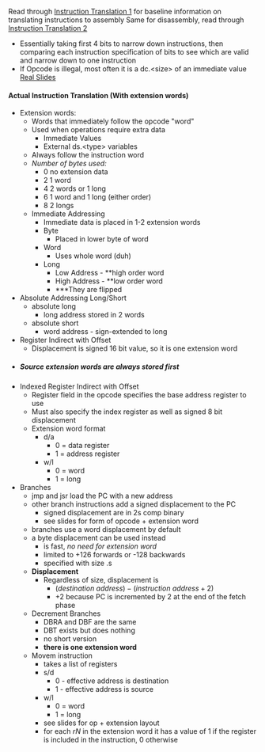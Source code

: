 Read through [Instruction Translation 1](obsidian://open?vault=Obsidian%20Vault&file=Computing%20Machinery%20I%2FSlides%2FInstruction%20Translation%201.pdf) for baseline information on translating instructions to assembly
Same for disassembly, read through [Instruction Translation 2](obsidian://open?vault=Obsidian%20Vault&file=Computing%20Machinery%20I%2FSlides%2FInstruction%20Translation%202.pdf) 
- Essentially taking first 4 bits to narrow down instructions, then comparing each instruction specification of bits to see which are valid and narrow down to one instruction
- If Opcode is illegal, most often it is a dc.\<size> of an immediate value
[Real Slides](obsidian://open?vault=Obsidian%20Vault&file=Computing%20Machinery%20I%2FSlides%2FExtension%20Words.pdf)
#### Actual Instruction Translation (With extension words)
- Extension words:
	- Words that immediately follow the opcode "word"
	- Used when operations require extra data 
		- Immediate Values
		- External ds.\<type> variables
	- Always follow the instruction word
	- *Number of bytes used:*
		- 0        no extension data
		- 2        1 word
		- 4        2 words or 1 long
		- 6        1 word and 1 long (either order)
		- 8        2 longs
	- Immediate Addressing
		- Immediate data is placed in 1-2 extension words
		- Byte
			- Placed in lower byte of word 
		- Word
			- Uses whole word (duh)
		- Long
			- Low Address - **high order word
			- High Address - **low order word
			- ***They are flipped
- Absolute Addressing Long/Short
	- absolute long
		- long address stored in 2 words
	- absolute short
		- word address - sign-extended to long
- Register Indirect with Offset
	- Displacement is signed 16 bit value, so it is one extension word
- ##### *Source extension words are always stored first*
- Indexed Register Indirect with Offset
	- Register field in the opcode specifies the base address register to use
	- Must also specify the index register as well as signed 8 bit displacement
	- Extension word format
		- d/a 
			- 0 = data register
			- 1 = address register
		- w/l
			- 0 = word
			- 1 = long
- Branches
	- jmp and jsr load the PC with a new address
	- other branch instructions add a signed displacement to the PC
		- signed displacement are in 2s comp binary
		- see slides for form of opcode + extension word
	- branches use a word displacement by default
	- a byte displacement can be used instead
		- is fast, *no need for extension word*
		- limited to +126 forwards or -128 backwards
		- specified with size .s
	- **Displacement**
		- Regardless of size, displacement is
			- $(destination\ address) - (instruction\ address + 2)$
			- +2 because PC is incremented by 2 at the end of the fetch phase
	- Decrement Branches
		- DBRA and DBF are the same
		- DBT exists but does nothing
		- no short version
		- **there is one extension word**
	- Movem instruction
		- takes a list of registers
		- s/d 
			- 0 - effective address is destination
			- 1 - effective address is source
		- w/l
			- 0 = word
			- 1 = long
		- see slides for op + extension layout
		- for each *rN* in the extension word it has a value of 1 if the register is included in the instruction, 0 otherwise